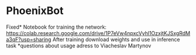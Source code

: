 # PhoenixBot

Fixed* Notebook for training the network:
https://colab.research.google.com/drive/1P7eVw4npxcVyhl1OzxjtKJSxgRdMa3qF?usp=sharing
After training download weights and use in inference task
*questions about usage adress to Viacheslav Martynov
